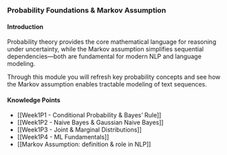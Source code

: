 ### Probability Foundations & Markov Assumption

#### Introduction
Probability theory provides the core mathematical language for reasoning under uncertainty, while the Markov assumption simplifies sequential dependencies—both are fundamental for modern NLP and language modeling.

Through this module you will refresh key probability concepts and see how the Markov assumption enables tractable modeling of text sequences.

#### Knowledge Points
- [[Week1P1 - Conditional Probability & Bayes’ Rule]]
- [[Week1P2 - Naive Bayes & Gaussian Naive Bayes]]
- [[Week1P3 - Joint & Marginal Distributions]]
- [[Week1P4 - ML Fundamentals]]
- [[Markov Assumption: definition & role in NLP]] 